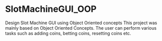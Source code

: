 # SlotMachineGUI_OOP
Design Slot Machine GUI using Object Oriented concepts
This project was mainly based on Object Oriented Concepts. The user can perform various tasks such as adding coins, betting coins, resetting coins etc.  
